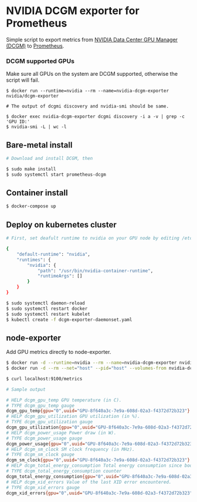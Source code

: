 # NVIDIA DCGM exporter for Prometheus

Simple script to export metrics from [NVIDIA Data Center GPU Manager (DCGM)](https://developer.nvidia.com/data-center-gpu-manager-dcgm) to [Prometheus](https://prometheus.io/).

### DCGM supported GPUs

Make sure all GPUs on the system are DCGM supported, otherwise the script will fail.
```
$ docker run --runtime=nvidia --rm --name=nvidia-dcgm-exporter nvidia/dcgm-exporter

# The output of dcgmi discovery and nvidia-smi should be same.

$ docker exec nvidia-dcgm-exporter dcgmi discovery -i a -v | grep -c 'GPU ID:'
$ nvidia-smi -L | wc -l
```

## Bare-metal install
```sh
# Download and install DCGM, then

$ sudo make install
$ sudo systemctl start prometheus-dcgm
```

## Container install
```sh
$ docker-compose up
```

## Deploy on kubernetes cluster
```sh
# First, set deafult runtime to nvidia on your GPU node by editing /etc/docker/daemon.json.

{
    "default-runtime": "nvidia",
    "runtimes": {
    	"nvidia": {
            "path": "/usr/bin/nvidia-container-runtime",
            "runtimeArgs": []
        }
    }
}

$ sudo systemctl daemon-reload
$ sudo systemctl restart docker
$ sudo systemctl restart kubelet
$ kubectl create -f dcgm-exporter-daemonset.yaml
```

## node-exporter

Add GPU metrics directly to node-exporter.
```sh
$ docker run -d --runtime=nvidia --rm --name=nvidia-dcgm-exporter nvidia/dcgm-exporter
$ docker run -d --rm --net="host" --pid="host" --volumes-from nvidia-dcgm-exporter:ro quay.io/prometheus/node-exporter --collector.textfile.directory="/run/prometheus"

$ curl localhost:9100/metrics

# Sample output

# HELP dcgm_gpu_temp GPU temperature (in C).
# TYPE dcgm_gpu_temp gauge
dcgm_gpu_temp{gpu="0",uuid="GPU-8f640a3c-7e9a-608d-02a3-f4372d72b323"} 34
# HELP dcgm_gpu_utilization GPU utilization (in %).
# TYPE dcgm_gpu_utilization gauge
dcgm_gpu_utilization{gpu="0",uuid="GPU-8f640a3c-7e9a-608d-02a3-f4372d72b323"} 0
# HELP dcgm_power_usage Power draw (in W).
# TYPE dcgm_power_usage gauge
dcgm_power_usage{gpu="0",uuid="GPU-8f640a3c-7e9a-608d-02a3-f4372d72b323"} 31.737
# HELP dcgm_sm_clock SM clock frequency (in MHz).
# TYPE dcgm_sm_clock gauge
dcgm_sm_clock{gpu="0",uuid="GPU-8f640a3c-7e9a-608d-02a3-f4372d72b323"} 135
# HELP dcgm_total_energy_consumption Total energy consumption since boot (in mJ).
# TYPE dcgm_total_energy_consumption counter
dcgm_total_energy_consumption{gpu="0",uuid="GPU-8f640a3c-7e9a-608d-02a3-f4372d72b323"} 7.824041e+06
# HELP dcgm_xid_errors Value of the last XID error encountered.
# TYPE dcgm_xid_errors gauge
dcgm_xid_errors{gpu="0",uuid="GPU-8f640a3c-7e9a-608d-02a3-f4372d72b323"} 0
```